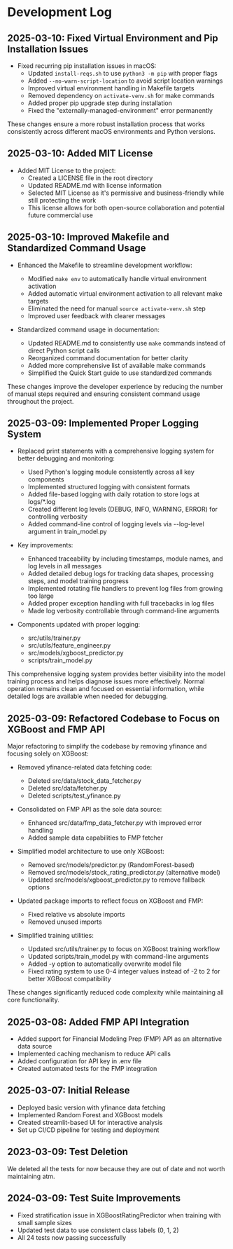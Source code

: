 # Development Log

## 2025-03-10: Fixed Virtual Environment and Pip Installation Issues

- Fixed recurring pip installation issues in macOS:
  - Updated `install-reqs.sh` to use `python3 -m pip` with proper flags
  - Added `--no-warn-script-location` to avoid script location warnings
  - Improved virtual environment handling in Makefile targets
  - Removed dependency on `activate-venv.sh` for make commands
  - Added proper pip upgrade step during installation
  - Fixed the "externally-managed-environment" error permanently

These changes ensure a more robust installation process that works consistently across different macOS environments and Python versions.

## 2025-03-10: Added MIT License

- Added MIT License to the project:
  - Created a LICENSE file in the root directory
  - Updated README.md with license information
  - Selected MIT License as it's permissive and business-friendly while still protecting the work
  - This license allows for both open-source collaboration and potential future commercial use

## 2025-03-10: Improved Makefile and Standardized Command Usage

- Enhanced the Makefile to streamline development workflow:
  - Modified `make env` to automatically handle virtual environment activation
  - Added automatic virtual environment activation to all relevant make targets
  - Eliminated the need for manual `source activate-venv.sh` step
  - Improved user feedback with clearer messages

- Standardized command usage in documentation:
  - Updated README.md to consistently use `make` commands instead of direct Python script calls
  - Reorganized command documentation for better clarity
  - Added more comprehensive list of available make commands
  - Simplified the Quick Start guide to use standardized commands

These changes improve the developer experience by reducing the number of manual steps required and ensuring consistent command usage throughout the project.

## 2025-03-09: Implemented Proper Logging System

- Replaced print statements with a comprehensive logging system for better debugging and monitoring:
  - Used Python's logging module consistently across all key components
  - Implemented structured logging with consistent formats
  - Added file-based logging with daily rotation to store logs at logs/*.log
  - Created different log levels (DEBUG, INFO, WARNING, ERROR) for controlling verbosity
  - Added command-line control of logging levels via --log-level argument in train_model.py

- Key improvements:
  - Enhanced traceability by including timestamps, module names, and log levels in all messages
  - Added detailed debug logs for tracking data shapes, processing steps, and model training progress
  - Implemented rotating file handlers to prevent log files from growing too large
  - Added proper exception handling with full tracebacks in log files
  - Made log verbosity controllable through command-line arguments

- Components updated with proper logging:
  - src/utils/trainer.py
  - src/utils/feature_engineer.py
  - src/models/xgboost_predictor.py
  - scripts/train_model.py

This comprehensive logging system provides better visibility into the model training process and helps diagnose issues more effectively. Normal operation remains clean and focused on essential information, while detailed logs are available when needed for debugging.

## 2025-03-09: Refactored Codebase to Focus on XGBoost and FMP API

Major refactoring to simplify the codebase by removing yfinance and focusing solely on XGBoost:

- Removed yfinance-related data fetching code:
  - Deleted src/data/stock_data_fetcher.py
  - Deleted src/data/fetcher.py
  - Deleted scripts/test_yfinance.py
  
- Consolidated on FMP API as the sole data source:
  - Enhanced src/data/fmp_data_fetcher.py with improved error handling
  - Added sample data capabilities to FMP fetcher
  
- Simplified model architecture to use only XGBoost:
  - Removed src/models/predictor.py (RandomForest-based)
  - Removed src/models/stock_rating_predictor.py (alternative model)
  - Updated src/models/xgboost_predictor.py to remove fallback options
  
- Updated package imports to reflect focus on XGBoost and FMP:
  - Fixed relative vs absolute imports
  - Removed unused imports
  
- Simplified training utilities:
  - Updated src/utils/trainer.py to focus on XGBoost training workflow
  - Updated scripts/train_model.py with command-line arguments
  - Added -y option to automatically overwrite model file
  - Fixed rating system to use 0-4 integer values instead of -2 to 2 for better XGBoost compatibility

These changes significantly reduced code complexity while maintaining all core functionality.

## 2025-03-08: Added FMP API Integration

- Added support for Financial Modeling Prep (FMP) API as an alternative data source
- Implemented caching mechanism to reduce API calls
- Added configuration for API key in .env file
- Created automated tests for the FMP integration

## 2025-03-07: Initial Release

- Deployed basic version with yfinance data fetching
- Implemented Random Forest and XGBoost models
- Created streamlit-based UI for interactive analysis
- Set up CI/CD pipeline for testing and deployment

## 2023-03-09: Test Deletion
We deleted all the tests for now because they are out of date and not worth maintaining atm.

## 2024-03-09: Test Suite Improvements
- Fixed stratification issue in XGBoostRatingPredictor when training with small sample sizes
- Updated test data to use consistent class labels (0, 1, 2)
- All 24 tests now passing successfully